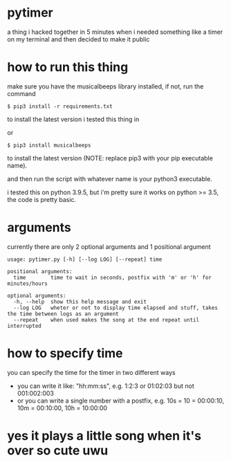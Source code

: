 # pytimer
a thing i hacked together in 5 minutes when i needed something like a timer on my terminal and then decided to make it public

# how to run this thing
make sure you have the musicalbeeps library installed, if not, run the command

    $ pip3 install -r requirements.txt

to install the latest version i tested this thing in

or

    $ pip3 install musicalbeeps

to install the latest version (NOTE: replace pip3 with your pip executable name).

and then run the script with whatever name is your python3 executable.

i tested this on python 3.9.5, but i'm pretty sure it works on python >= 3.5, the code is pretty basic.

# arguments

currently there are only 2 optional arguments and 1 positional argument

    usage: pytimer.py [-h] [--log LOG] [--repeat] time

    positional arguments:
      time        time to wait in seconds, postfix with 'm' or 'h' for minutes/hours

    optional arguments:
      -h, --help  show this help message and exit
      --log LOG   wheter or not to display time elapsed and stuff, takes the time between logs as an argument
      --repeat    when used makes the song at the end repeat until interrupted

# how to specify time

you can specify the time for the timer in two different ways

- you can write it like: "hh:mm:ss", e.g. 1:2:3 or 01:02:03 but not 001:002:003
- or you can write a single number with a postfix, e.g. 10s = 10 = 00:00:10, 10m = 00:10:00, 10h = 10:00:00

# yes it plays a little song when it's over so cute uwu
